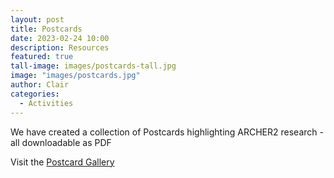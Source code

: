 ```yaml
---
layout: post
title: Postcards
date: 2023-02-24 10:00
description: Resources
featured: true
tall-image: images/postcards-tall.jpg
image: "images/postcards.jpg"
author: Clair
categories: 
  - Activities
---
```


We have created a collection of Postcards highlighting ARCHER2 research - all downloadable as PDF

Visit the [Postcard Gallery](https://www.archer2.ac.uk/about/gallery/postcards.html "Postcard gallery on ARCHER2 website")